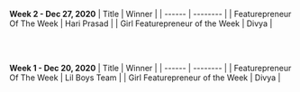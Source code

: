 **Week 2  - Dec 27, 2020**
| Title | Winner |
| ------                     | --------       |
| Featurepreneur Of The Week | Hari Prasad |
| Girl Featurepreneur of the Week | Divya |


<br>
<br>

**Week 1  - Dec 20, 2020**
| Title | Winner |
| ------                     | --------       |
| Featurepreneur Of The Week | Lil Boys Team |
| Girl Featurepreneur of the Week | Divya |